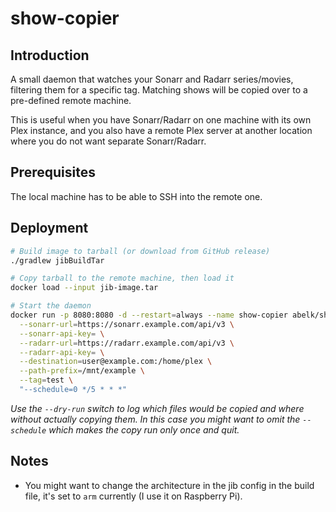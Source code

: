 # show-copier

## Introduction
A small daemon that watches your Sonarr and Radarr series/movies,
filtering them for a specific tag. Matching shows will be
copied over to a pre-defined remote machine.

This is useful when you have Sonarr/Radarr on one machine with its
own Plex instance, and you also have a remote Plex server at another
location where you do not want separate Sonarr/Radarr.

## Prerequisites
The local machine has to be able to SSH into the remote one.

## Deployment
```sh
# Build image to tarball (or download from GitHub release)
./gradlew jibBuildTar

# Copy tarball to the remote machine, then load it
docker load --input jib-image.tar

# Start the daemon
docker run -p 8080:8080 -d --restart=always --name show-copier abelk/show-copier:1.0.0 \
  --sonarr-url=https://sonarr.example.com/api/v3 \
  --sonarr-api-key= \
  --radarr-url=https://radarr.example.com/api/v3 \
  --radarr-api-key= \
  --destination=user@example.com:/home/plex \
  --path-prefix=/mnt/example \
  --tag=test \
  "--schedule=0 */5 * * *"
```

_Use the `--dry-run` switch to log which files would be copied and where without actually copying them. In this case
you might want to omit the `--schedule` which makes the copy run only once and quit._

## Notes
- You might want to change the architecture in the jib config in the build file, it's set to `arm` currently
  (I use it on Raspberry Pi).
